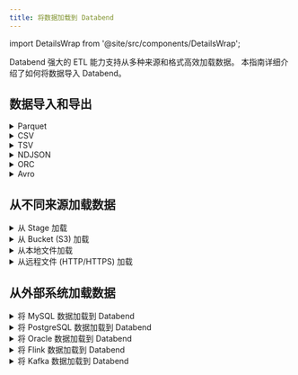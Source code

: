 ```yaml
---
title: 将数据加载到 Databend
---
```


import DetailsWrap from '@site/src/components/DetailsWrap';

Databend 强大的 ETL 能力支持从多种来源和格式高效加载数据。
本指南详细介绍了如何将数据导入 Databend。

## 数据导入和导出

<DetailsWrap>

<details>
<summary> Parquet </summary>

- [将 Parquet 加载到表中](./03-load-semistructured/00-load-parquet.md)
- [将表导出为 Parquet](../50-unload-data/00-unload-parquet.md)
- [直接查询 Parquet](./04-transform/00-querying-parquet.md)

</details>

<details>
<summary> CSV </summary>

- [将 CSV 加载到表中](./03-load-semistructured/01-load-csv.md)
- [将表导出为 CSV](../50-unload-data/01-unload-csv.md)
- [直接查询 CSV](./04-transform/01-querying-csv.md)

</details>

<details>
<summary> TSV </summary>

- [将 TSV 加载到表中](./03-load-semistructured/02-load-tsv.md)
- [将表导出为 TSV](../50-unload-data/02-unload-tsv.md)
- [直接查询 TSV](./04-transform/02-querying-tsv.md)

</details>

<details>
<summary> NDJSON </summary>

- [将 NDJSON 加载到表中](./03-load-semistructured/03-load-ndjson.md)
- [将表导出为 NDJSON](../50-unload-data/03-unload-ndjson.md)
- [直接查询 NDJSON](./04-transform/03-querying-ndjson.md)

</details>

<details>
<summary> ORC </summary>

- [将 ORC 加载到表中](./03-load-semistructured/04-load-orc.md)
- [直接查询 ORC](./04-transform/03-querying-orc.md)

</details>

<details>
<summary> Avro </summary>

- [将 Avro 加载到表中](./03-load-semistructured/05-load-avro.md)
- [直接查询 Avro](./04-transform/04-querying-avro.md)

</details>

</DetailsWrap>

## 从不同来源加载数据

<DetailsWrap>

<details>
<summary> 从 Stage 加载 </summary>

- [从 Stage 加载](./01-load/00-stage.md)

</details>

<details>
<summary> 从 Bucket (S3) 加载 </summary>

- [从 Bucket 加载](./01-load/01-s3.md)

</details>

<details>
<summary> 从本地文件加载 </summary>

- [从本地文件加载](./01-load/02-local.md)

</details>

<details>
<summary> 从远程文件 (HTTP/HTTPS) 加载 </summary>

- [从远程文件加载](./01-load/03-http.md)

</details>

</DetailsWrap>

## 从外部系统加载数据

<DetailsWrap>

<details>
<summary> 将 MySQL 数据加载到 Databend </summary>

- [加载完整的 MySQL 表](./02-load-db/datax.md)
- [同步 MySQL 更改 (全量和增量)](./02-load-db/debezium.md)

</details>

<details>
<summary> 将 PostgreSQL 数据加载到 Databend </summary>

- [同步 PostgreSQL 更改 (全量和增量)](./02-load-db/flink-cdc.md)

</details>

<details>
<summary> 将 Oracle 数据加载到 Databend </summary>

- [同步 Oracle 更改 (全量和增量)](./02-load-db/flink-cdc.md)

</details>

<details>
<summary> 将 Flink 数据加载到 Databend </summary>

- [同步 Flink 数据](./02-load-db/flink-cdc.md)

</details>

<details>
<summary> 将 Kafka 数据加载到 Databend </summary>

- [Kafka 数据摄取](./02-load-db/kafka.md)

</details>

</DetailsWrap>